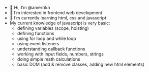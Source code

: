 - 👋 Hi, I’m @amerrika
- 👀 I’m interested in frontend web development
- 🌱 I’m currently learning html, css and javascript
-  My current knowledge of javascript is very basic:
    - defining variables (scope, hoisting)
    - defining functions
    - using for loop and while loop
    - using event listeners
    - understanding callback functions
    - working with input fields, numbers, strings
    - doing simple math calculations
    - basic DOM (add & remove classes, adding new html elements)


<!---
amerrika/amerrika is a ✨ special ✨ repository because its `README.md` (this file) appears on your GitHub profile.
You can click the Preview link to take a look at your changes.
--->
